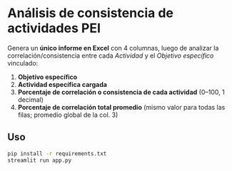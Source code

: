 # Análisis de consistencia de actividades PEI

Genera un **único informe en Excel** con 4 columnas, luego de analizar la correlación/consistencia entre cada *Actividad* y el *Objetivo específico* vinculado:

1. **Objetivo específico**
2. **Actividad específica cargada**
3. **Porcentaje de correlación o consistencia de cada actividad** (0–100, 1 decimal)
4. **Porcentaje de correlación total promedio** (mismo valor para todas las filas; promedio global de la col. 3)

## Uso
```bash
pip install -r requirements.txt
streamlit run app.py

